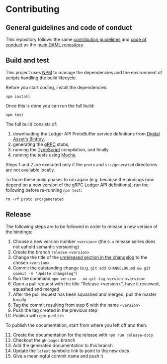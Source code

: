 # Contributing

## General guidelines and code of conduct

This repository follows the same [contribution guidelines](https://github.com/digital-asset/daml/blob/master/CONTRIBUTING.md) and [code of conduct](https://github.com/digital-asset/daml/blob/master/CODE_OF_CONDUCT.md) as the [main DAML repository](https://github.com/digital-asset/daml/).

## Build and test

This project uses [NPM](https://npmjs.com/) to manage the dependencies and the environment of scripts handling the build lifecycle.

Before you start coding, install the dependencies:

    npm install

Once this is done you can run the full build:

    npm test

The full build consists of:

1. downloading the Ledger API ProtoBuffer service definitions from [Digital Asset's Bintray](https://bintray.com/digitalassetsdk/),
2. generating the [gRPC](https://grpc.io/) stubs,
3. running the [TypeScript](http://typescriptlang.org/) compilation, and finally
4. running the tests using [Mocha](https://mochajs.org/).

Steps 1 and 2 are executed only if the `proto` and `src/generated` directories are not available locally.

To force these build phases to run again (e.g. because the bindings now depend on a new version of the gRPC Ledger API definitions), run the following before re-running `npm test`:

    rm -rf proto src/generated

## Release

The following steps are to be followed in order to release a new version of the bindings:

1.  Choose a new version number `<version>` (the `0.x` release series does not uphold semantic versioning)
2.  Create the branch `release-<version>`
3.  Change the title of the [unreleased section in the changelog](./CHANGELOG.md#Unreleased) to the chosen `<version>`
4.  Commit the outstanding change (e.g. `git add CHANGELOG.md && git commit -m "Update changelog"`)
5.  Run the command `npm version --no-git-tag-version <version>`
6.  Open a pull request with the title "Release &lt;version&gt;", have it reviewed, squashed and merged
7.  After the pull request has been squashed and merged, pull the master locally
8.  Tag the commit resulting from step 6 with the name `<version>`
9.  Push the tag created in the previous step
10. Publish with `npm publish`

To publish the documentation, start from where you left off and then:

11. Create the documentation for the release with `npm run release-docs`
12. Checkout the `gh-pages` branch
13. Add the generated documentation to this branch
14. Update the `latest` symbolic link to point to the new docs
15. Give a meaningful commit name and push it

